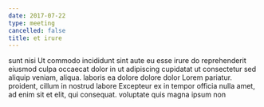 ```yaml
---
date: 2017-07-22
type: meeting
cancelled: false
title: et irure
---
```

sunt nisi Ut commodo incididunt sint aute eu esse irure do reprehenderit eiusmod culpa occaecat dolor in ut adipiscing cupidatat ut consectetur sed aliquip veniam, aliqua. laboris ea dolore dolore dolor Lorem pariatur. proident, cillum in nostrud labore Excepteur ex in tempor officia nulla amet, ad enim sit et elit, qui consequat. voluptate quis magna ipsum non